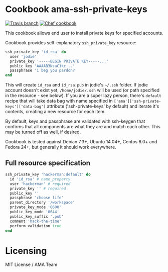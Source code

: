 # Cookbook ama-ssh-private-keys

[![Travis branch](https://img.shields.io/travis/ama-team/cookbook-ssh-private-keys/master.svg?style=flat-square)](https://travis-ci.org/ama-team/cookbook-ssh-private-keys)
[![Chef cookbook](https://img.shields.io/cookbook/v/ama-ssh-private-keys.svg?style=flat-square)](https://supermarket.chef.io/cookbooks/ama-ssh-private-keys)

This cookbook allows end user to install private keys for specified 
accounts.

Cookbook provides self-explanatory `ssh_private_key` resource:
 
```ruby
ssh_private_key 'id_rsa' do
  user 'jodie'
  private_key '-----BEGIN PRIVATE KEY-----...'
  public_key 'AAAAB3NzaC1kc...'
  passphrase 'i beg you pardon?'
end
```

This will create `id_rsa` and `id_rsa.pub` in jodie's `~/.ssh` folder. If 
jodie account doesn't exist yet, `/home/jodie/.ssh` will be used (or
path specified in the resource - see below). If you are a super lazy
person, there's `default` recipe that will take data bag with name
specified in `['ama']['ssh-private-keys']['data-bag']` attribute
('ssh-private-keys' by default) and iterate it's contents, creating a
new resource for each item.

By default, keys and passphrase are validated with ssh-keygen that 
confirms that all components are what they are and match each other.
This may be turned off as well, if desired.

Cookbook is tested against Debian 7.3+, Ubuntu 14.04+, Centos 6.0+ 
and Fedora 24+, but generally it should work everywhere.

## Full resource specification

```ruby
ssh_private_key 'hackerman:default' do
  id 'id_rsa' # name_property
  user 'hackerman' # required
  private_key '' # required
  public_key ''
  passphrase 'choose life'
  parent_directory '/workspace'
  private_key_mode '0600'
  public_key_mode '0644'
  public_key_suffix '.pub'
  comment 'hack-the-time'
  perform_validation true
end
```

# Licensing

MIT License / AMA Team
